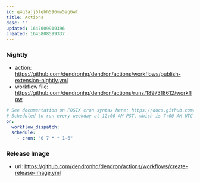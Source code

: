```yaml
---
id: q4q3ajj5lqbh596mw5ag6wf
title: Actions
desc: ''
updated: 1647009919396
created: 1645808599337
---
```


### Nightly
- action: https://github.com/dendronhq/dendron/actions/workflows/publish-extension-nightly.yml
- workflow file: https://github.com/dendronhq/dendron/actions/runs/1897318612/workflow

```yml
# See documentation on POSIX cron syntax here: https://docs.github.com/en/actions/reference/events-that-trigger-workflows#scheduled-events
# Scheduled to run every weekday at 12:00 AM PST, which is 7:00 AM UTC Tuesday-Saturday
on:
  workflow_dispatch:
  schedule:
    - cron: "0 7 * * 1-6"
```

### Release Image
- url: https://github.com/dendronhq/dendron/actions/workflows/create-release-image.yml
